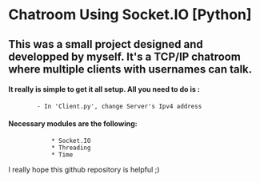 # Chatroom Using Socket.IO [Python]
## This was a small project designed and developped by myself. It's a TCP/IP chatroom where multiple clients with usernames can talk.
#### It really is simple to get it all setup. All you need to do is :
            - In 'Client.py', change Server's Ipv4 address


#### Necessary modules are the following:
```
            * Socket.IO
            * Threading
            * Time
```

I really hope this github repository is helpful ;)
